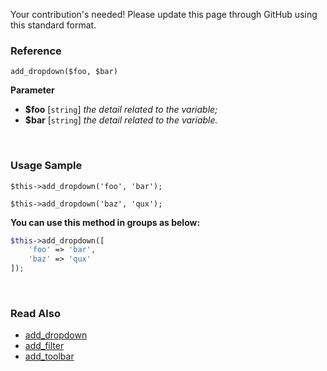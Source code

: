 Your contribution's needed!
Please update this page through GitHub using this standard format.

### Reference
`add_dropdown($foo, $bar)`

**Parameter**
* **$foo** [`string`] *the detail related to the variable;*
* **$bar** [`string`] *the detail related to the variable.*

&nbsp;

### Usage Sample
`$this->add_dropdown('foo', 'bar');`

`$this->add_dropdown('baz', 'qux');`

**You can use this method in groups as below:**
```php
$this->add_dropdown([
    'foo' => 'bar',
    'baz' => 'qux'
]);
```

&nbsp;

### Read Also
* [add_dropdown](./add_dropdown)
* [add_filter](./add_filter)
* [add_toolbar](./add_toolbar)
